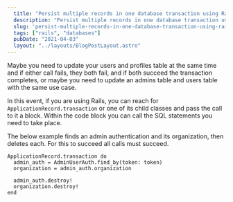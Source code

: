 ```yaml
---
  title: "Persist multiple records in one database transaction using Rails"
  description: "Persist multiple records in one database transaction using Rails"
  slug: 'persist-multiple-records-in-one-database-transaction-using-rails'
  tags: ["rails", "databases"]
  pubDate: "2021-04-03"
  layout: "../layouts/BlogPostLayout.astro"
---
```


Maybe you need to update your users and profiles table at the same time and if either call fails, they both fail, and if both succeed the transaction completes, or maybe you need to update an admins table and users table with the same use case.

In this event, if you are using Rails, you can reach for `ApplicationRecord.transaction` or one of its child classes and pass the call to it a block. Within the code block you can call the SQL statements you need to take place.

The below example finds an admin authentication and its organization, then deletes each. For this to succeed all calls must succeed.

```
ApplicationRecord.transaction do
  admin_auth = AdminUserAuth.find_by(token: token)
  organization = admin_auth.organization

  admin_auth.destroy!
  organization.destroy!
end
```
